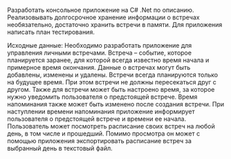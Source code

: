 Разработать консольное приложение на C# .Net по описанию. 
Реализовывать долгосрочное хранение информации о встречах необязательно, достаточно хранить встречи в памяти.
Для приложения написать план тестирования.

Исходные данные:
Необходимо разработать приложение для управления личными встречами.
Встреча – событие, которое планируется заранее, для которой всегда известно время начала и примерное время окончания. 
Данные о встречах могут быть добавлены, изменены и удалены. Встречи всегда планируются только на будущее время. При этом встречи не должны пересекаться друг с другом. 
Также для встречи может быть настроено время, за которое нужно уведомить пользователя о предстоящей встрече. Время напоминания также может быть изменено после создания встречи. При наступлении времени напоминания приложение информирует пользователя о предстоящей встрече и времени ее начала.
Пользователь может посмотреть расписание своих встреч на любой день, в том числе и прошедший. 
Помимо просмотра он может с помощью приложения экспортировать расписание встреч за выбранный день в текстовый файл.
